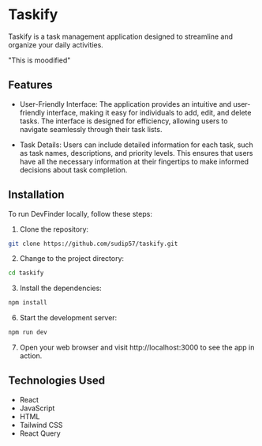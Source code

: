 # Taskify

Taskify is a task management application designed to streamline and organize your daily activities.

"This is moodified"

## Features

- User-Friendly Interface: The application provides an intuitive and user-friendly interface, making it easy for individuals to add, edit, and delete tasks. The interface is designed for efficiency, allowing users to navigate seamlessly through their task lists.

- Task Details: Users can include detailed information for each task, such as task names, descriptions, and priority levels. This ensures that users have all the necessary information at their fingertips to make informed decisions about task completion.

## Installation

To run DevFinder locally, follow these steps:

1. Clone the repository:

```bash
git clone https://github.com/sudip57/taskify.git
```

2. Change to the project directory:

```bash
cd taskify
```

3. Install the dependencies:

```bash
npm install
```

6. Start the development server:

```bash
npm run dev
```

7. Open your web browser and visit http://localhost:3000 to see the app in action.

## Technologies Used

- React
- JavaScript
- HTML
- Tailwind CSS
- React Query

